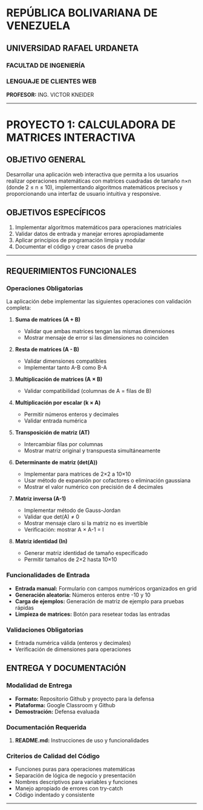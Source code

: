 # REPÚBLICA BOLIVARIANA DE VENEZUELA

## UNIVERSIDAD RAFAEL URDANETA

### FACULTAD DE INGENIERÍA

### LENGUAJE DE CLIENTES WEB

**PROFESOR:** ING. VICTOR KNEIDER

---

# **PROYECTO 1: CALCULADORA DE MATRICES INTERACTIVA**

## **OBJETIVO GENERAL**

Desarrollar una aplicación web interactiva que permita a los usuarios realizar operaciones matemáticas con matrices cuadradas de tamaño n×n (donde 2 ≤ n ≤ 10), implementando algoritmos matemáticos precisos y proporcionando una interfaz de usuario intuitiva y responsive.

## **OBJETIVOS ESPECÍFICOS**

1. Implementar algoritmos matemáticos para operaciones matriciales  
2. Validar datos de entrada y manejar errores apropiadamente  
3. Aplicar principios de programación limpia y modular  
4. Documentar el código y crear casos de prueba

---

## **REQUERIMIENTOS FUNCIONALES**

### **Operaciones Obligatorias**

La aplicación debe implementar las siguientes operaciones con validación completa:

1. **Suma de matrices (A \+ B)**  
     
   - Validar que ambas matrices tengan las mismas dimensiones  
   - Mostrar mensaje de error si las dimensiones no coinciden

   

2. **Resta de matrices (A \- B)**  
     
   - Validar dimensiones compatibles  
   - Implementar tanto A-B como B-A

   

3. **Multiplicación de matrices (A × B)**  
     
   - Validar compatibilidad (columnas de A \= filas de B)

   

4. **Multiplicación por escalar (k × A)**  
     
   - Permitir números enteros y decimales  
   - Validar entrada numérica

   

5. **Transposición de matriz (AT)**  
     
   - Intercambiar filas por columnas  
   - Mostrar matriz original y transpuesta simultáneamente

   

6. **Determinante de matriz (det(A))**  
     
   - Implementar para matrices de 2×2 a 10×10  
   - Usar método de expansión por cofactores o eliminación gaussiana  
   - Mostrar el valor numérico con precisión de 4 decimales

   

7. **Matriz inversa (A\-1)**  
     
   - Implementar método de Gauss-Jordan  
   - Validar que det(A) ≠ 0  
   - Mostrar mensaje claro si la matriz no es invertible  
   - Verificación: mostrar A × A\-1 \= I

   

8. **Matriz identidad (In)**  
     
   - Generar matriz identidad de tamaño especificado  
   - Permitir tamaños de 2×2 hasta 10×10

### **Funcionalidades de Entrada**

- **Entrada manual:** Formulario con campos numéricos organizados en grid  
- **Generación aleatoria:** Números enteros entre \-10 y 10  
- **Carga de ejemplos:**   Generación de matriz de ejemplo para pruebas rápidas  
- **Limpieza de matrices:** Botón para resetear todas las entradas

### **Validaciones Obligatorias**

- Entrada numérica válida (enteros y decimales)  
- Verificación de dimensiones para operaciones

## **ENTREGA Y DOCUMENTACIÓN**

### **Modalidad de Entrega**

- **Formato:** Repositorio Github y proyecto para la defensa  
- **Plataforma:** Google Classroom y Github  
- **Demostración:** Defensa evaluada

### **Documentación Requerida**

1. **README.md:** Instrucciones de uso y funcionalidades

### **Criterios de Calidad del Código**

- Funciones puras para operaciones matemáticas  
- Separación de lógica de negocio y presentación  
- Nombres descriptivos para variables y funciones  
- Manejo apropiado de errores con try-catch  
- Código indentado y consistente

---

